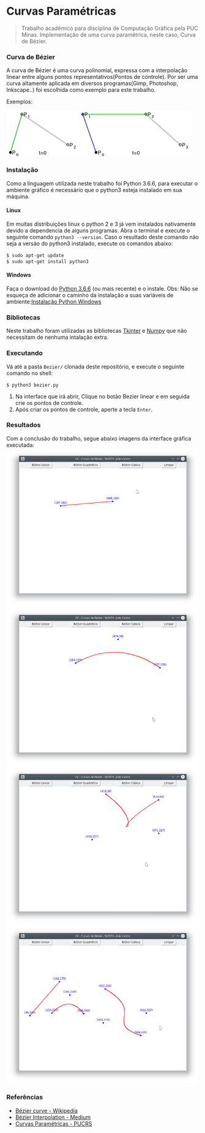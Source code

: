 # Curvas Paramétricas

> Trabalho acadêmico para disciplina de Computação Gráfica pela PUC Minas.
> Implementação de uma curva paramétrica, neste caso, Curva de Bézier. 

### Curva de Bézier

A curva de Bézier é uma curva polinomial, expressa com a interpolação linear entre alguns pontos representativos(Pontos de controle). Por ser uma curva altamente aplicada em diversos programas(Gimp, Photoshop, Inkscape..) foi escolhida como exemplo para este trabalho.

Exemplos: 

![](img/quadratic.gif)
![](img/cubic.gif)


### Instalação

Como a linguagem utilizada neste trabalho foi Python 3.6.6, para executar o ambiente gráfico é necessário que o python3 esteja instalado em sua máquina.

#### Linux

Em muitas distribuições linux o python 2 e 3 já vem instalados nativamente devido a dependencia de alguns programas. Abra o terminal e execute o seguinte comando `python3 --version`. Caso o resultado deste comando não seja a versão do python3 instalado, execute os comandos abaixo:

```shell
$ sudo apt-get update
$ sudo apt-get install python3
```

#### Windows 

Faça o download do [Python 3.6.6](https://www.python.org/downloads/windows/) (ou mais recente) e o instale.
Obs: Não se esqueça de adicionar o caminho da instalação a suas variáveis de ambiente:[Instalação Python Windows](https://python.org.br/instalacao-windows/)

### Bibliotecas

Neste trabalho foram utilizadas as bibliotecas [Tkinter](https://wiki.python.org/moin/TkInter) e [Numpy](http://www.numpy.org/) que não necessitam de nenhuma intalação extra.

### Executando
Vá até a pasta `Bezier/` clonada deste repositório, e execute o seguinte comando no shell:
```shell
$ python3 bezier.py
```

1. Na interface que irá abrir, Clique no botão Bezier linear e em seguida crie os pontos de controle. 
2. Após criar os pontos de controle, aperte a tecla `Enter`.

### Resultados
Com a conclusão do trabalho, segue abaixo imagens da interface gráfica executada:
![](img/teste1.png)
![](img/teste2.png)
![](img/teste3.png)
![](img/teste4.png)

### Referências

- [Bézier curve - Wikipedia](https://en.wikipedia.org/wiki/B%C3%A9zier_curve)
- [Bézier Interpolation - Medium](https://medium.com/@adrian_cooney/bezier-interpolation-13b68563313a)
- [Curvas Paramétricas - PUCRS](http://www.inf.pucrs.br/pinho/CG/Aulas/Curvas/Curvas.htm)
